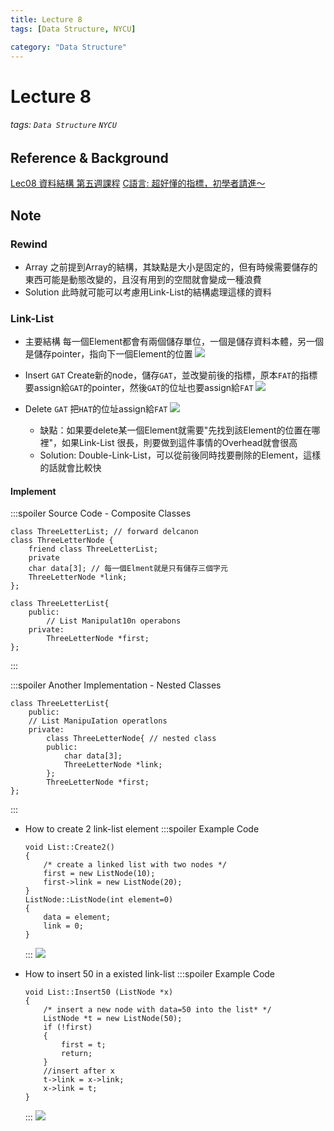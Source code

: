 ```yaml
---
title: Lecture 8
tags: [Data Structure, NYCU]

category: "Data Structure"
---
```


# Lecture 8
###### tags: `Data Structure` `NYCU`

## Reference & Background
[Lec08 資料結構 第五週課程](https://youtu.be/lhXHk8IuFeQ)
[C語言: 超好懂的指標，初學者請進～](https://kopu.chat/c%E8%AA%9E%E8%A8%80-%E8%B6%85%E5%A5%BD%E6%87%82%E7%9A%84%E6%8C%87%E6%A8%99%EF%BC%8C%E5%88%9D%E5%AD%B8%E8%80%85%E8%AB%8B%E9%80%B2%EF%BD%9E/)

## Note
### Rewind
* Array
之前提到Array的結構，其缺點是大小是固定的，但有時候需要儲存的東西可能是動態改變的，且沒有用到的空間就會變成一種浪費
* Solution
此時就可能可以考慮用Link-List的結構處理這樣的資料


### Link-List
* 主要結構
每一個Element都會有兩個儲存單位，一個是儲存資料本體，另一個是儲存pointer，指向下一個Element的位置
![](https://hackmd.io/_uploads/SJ0yRNXH3.png)

* Insert `GAT`
Create新的node，儲存`GAT`，並改變前後的指標，原本`FAT`的指標要assign給`GAT`的pointer，然後`GAT`的位址也要assign給`FAT`
![](https://hackmd.io/_uploads/H1JrREXBh.png)

* Delete `GAT`
把`HAT`的位址assign給`FAT`
![](https://hackmd.io/_uploads/SJ2zkr7B3.png)
    * 缺點：如果要delete某一個Element就需要"先找到該Element的位置在哪裡"，如果Link-List 很長，則要做到這件事情的Overhead就會很高
    * Solution: Double-Link-List，可以從前後同時找要刪除的Element，這樣的話就會比較快

#### Implement
:::spoiler Source Code - Composite Classes
```cpp!
class ThreeLetterList; // forward delcanon 
class ThreeLetterNode {
    friend class ThreeLetterList; 
    private 
    char data[3]; // 每一個Elment就是只有儲存三個字元
    ThreeLetterNode *link;
};

class ThreeLetterList{ 
    public: 
        // List Manipulat10n operabons 
    private:
        ThreeLetterNode *first;
};
```
:::

:::spoiler Another Implementation - Nested Classes
```cpp!
class ThreeLetterList{
    public:
    // List ManipuIation operatlons 
    private:
        class ThreeLetterNode{ // nested class 
        public:
            char data[3]; 
            ThreeLetterNode *link;
        };
        ThreeLetterNode *first;
};
```
:::

* How to create 2 link-list element
    :::spoiler Example Code
    ```cpp!
    void List::Create2()
    {
        /* create a linked list with two nodes */ 
        first = new ListNode(10); 
        first->link = new ListNode(20); 
    }
    ListNode::ListNode(int element=0)
    {
        data = element; 
        link = 0;
    }
    ```
    :::
    ![](https://hackmd.io/_uploads/By5RniQSh.png)

* How to insert 50 in a existed link-list
    :::spoiler Example Code
    ```cpp!
    void List::Insert50 (ListNode *x)
    {
        /* insert a new node with data=50 into the list* */ 
        ListNode *t = new ListNode(50); 
        if (!first) 
        {
            first = t; 
            return;
        }
        //insert after x 
        t->link = x->link; 
        x->link = t;
    }
    ```
    :::
    ![](https://hackmd.io/_uploads/B1nW2imHh.png)